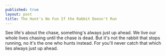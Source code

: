 ```yaml
---
published: true
layout: post
title: The Hunt's No Fun If the Rabbit Doesn't Run
---
```





See life's about the chase, something's always just up ahead.
We live our whole lives chasing until the chase is dead.
But it's not the rabbit that stops running, no it's the one who hunts instead.
For you'll never catch that which lies always just up ahead.
